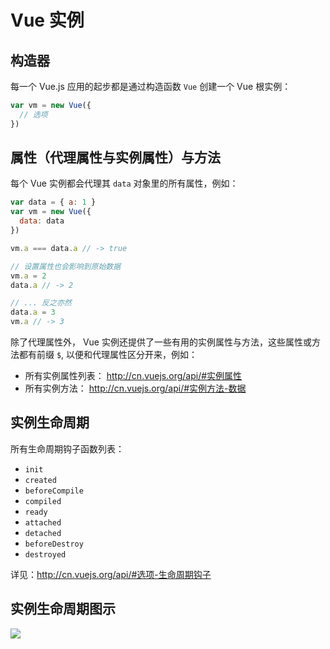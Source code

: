 # Vue 实例

## 构造器

每一个 Vue.js 应用的起步都是通过构造函数 `Vue` 创建一个 Vue 根实例：

```js
var vm = new Vue({
  // 选项
})
```

## 属性（代理属性与实例属性）与方法

每个 Vue 实例都会代理其 `data` 对象里的所有属性，例如：

```js
var data = { a: 1 }
var vm = new Vue({
  data: data
})

vm.a === data.a // -> true

// 设置属性也会影响到原始数据
vm.a = 2
data.a // -> 2

// ... 反之亦然
data.a = 3
vm.a // -> 3
```

除了代理属性外， Vue 实例还提供了一些有用的实例属性与方法，这些属性或方法都有前缀 `$`, 以便和代理属性区分开来，例如：

- 所有实例属性列表： http://cn.vuejs.org/api/#实例属性
- 所有实例方法： http://cn.vuejs.org/api/#实例方法-数据

## 实例生命周期

所有生命周期钩子函数列表：

- `init`
- `created`
- `beforeCompile`
- `compiled`
- `ready`
- `attached`
- `detached`
- `beforeDestroy`
- `destroyed`

详见：http://cn.vuejs.org/api/#选项-生命周期钩子

## 实例生命周期图示

![](http://cn.vuejs.org/images/lifecycle.png)
